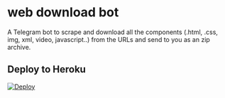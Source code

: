 # web download bot

A Telegram bot to scrape and download all the components (.html, .css, img, xml, video, javascript..) from the URLs and send to you as an zip archive.


## Deploy to Heroku

[![Deploy](https://www.herokucdn.com/deploy/button.svg)](https://heroku.com/deploy?template=https://github.com/releaseuserbot/WebDownloaderBot)
